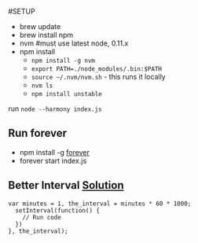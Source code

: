 #SETUP

- brew update
- brew install npm
- nvm #must use latest node, 0.11.x
- npm install
  - `npm install -g nvm`
  - `export PATH=./node_modules/.bin:$PATH`
  - `source ~/.nvm/nvm.sh` - this runs it locally
  - `nvm ls`
  - `npm install unstable`

run `node --harmony index.js`

## Run forever
- npm install -g [forever](https://www.npmjs.com/package/forever)
- forever start index.js

## Better Interval [Solution](http://stackoverflow.com/questions/18120909/set-interval-in-node-js-vs-cron-job)

```node
var minutes = 1, the_interval = minutes * 60 * 1000;
  setInterval(function() {
    // Run code
  })
}, the_interval);
```

